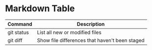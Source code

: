 # Markdown Table  
| Command | Description |
| --- | --- |
| git status | List all new or modified files |
| git diff | Show file differences that haven't been staged |